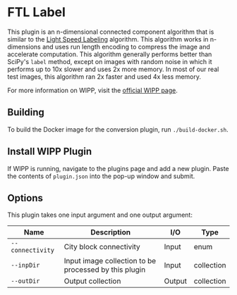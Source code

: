 # FTL Label

This plugin is an n-dimensional connected component algorithm that is similar to the [Light Speed Labeling](http://www-soc.lip6.fr/~lacas/Publications/ICIP09_LSL.pdf) algorithm. This algorithm works in n-dimensions and uses run length encoding to compress the image and accelerate computation. This algorithm generally performs better than SciPy's `label` method, except on images with random noise in which it performs up to 10x slower and uses 2x more memory. In most of our real test images, this algorithm ran 2x faster and used 4x less memory.

For more information on WIPP, visit the [official WIPP page](https://isg.nist.gov/deepzoomweb/software/wipp).

## Building

To build the Docker image for the conversion plugin, run
`./build-docker.sh`.

## Install WIPP Plugin

If WIPP is running, navigate to the plugins page and add a new plugin. Paste the contents of `plugin.json` into the pop-up window and submit.

## Options

This plugin takes one input argument and one output argument:

| Name             | Description                                           | I/O    | Type       |
|------------------|-------------------------------------------------------|--------|------------|
| `--connectivity` | City block connectivity                               | Input  | enum       |
| `--inpDir`       | Input image collection to be processed by this plugin | Input  | collection |
| `--outDir`       | Output collection                                     | Output | collection |

